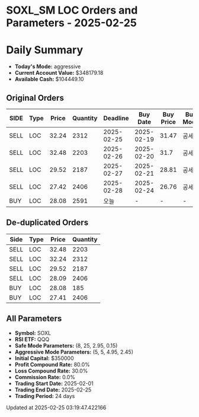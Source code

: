 # SOXL_SM LOC Orders and Parameters - 2025-02-25

# Daily Summary

- **Today's Mode:** aggressive
- **Current Account Value:** $348179.18
- **Available Cash:** $104449.10

## Original Orders

| SIDE | Type | Price | Quantity | Deadline | Buy Date | Buy Price | Buy Mode |
|------|------|-------|----------|----------|----------|-----------|----------|
| SELL | LOC | 32.24 | 2312 | 2025-02-25 | 2025-02-19 | 31.47 | 공세 |
| SELL | LOC | 32.48 | 2203 | 2025-02-26 | 2025-02-20 | 31.7 | 공세 |
| SELL | LOC | 29.52 | 2187 | 2025-02-27 | 2025-02-21 | 28.81 | 공세 |
| SELL | LOC | 27.42 | 2406 | 2025-02-28 | 2025-02-24 | 26.76 | 공세 |
| BUY | LOC | 28.08 | 2591 | 오늘 | - | - | - |

## De-duplicated Orders

| Side | Type | Price | Quantity |
|------|------|-------|----------|
| SELL | LOC | 32.48 | 2203 |
| SELL | LOC | 32.24 | 2312 |
| SELL | LOC | 29.52 | 2187 |
| SELL | LOC | 28.09 | 2406 |
| BUY | LOC | 28.08 | 185 |
| BUY | LOC | 27.41 | 2406 |

## All Parameters

- **Symbol:** SOXL
- **RSI ETF:** QQQ
- **Safe Mode Parameters:** (8, 25, 2.95, 0.15)
- **Aggressive Mode Parameters:** (5, 5, 4.95, 2.45)
- **Initial Capital:** $350000
- **Profit Compound Rate:** 80.0%
- **Loss Compound Rate:** 30.0%
- **Commission Rate:** 0.0%
- **Trading Start Date:** 2025-02-01
- **Trading End Date:** 2025-02-25
- **Trading Period:** 24 days

Updated at 2025-02-25 03:19:47.422166
